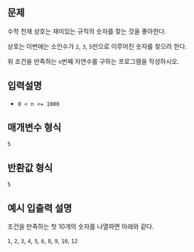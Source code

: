 ## 문제

수학 천재 상호는 재미있는 규칙의 숫자를 찾는 것을 좋아한다.

상호는 이번에는 소인수가 `2`, `3`, `5`만으로 이루어진 숫자를 찾으려 한다.

위 조건을 만족하는 `n`번째 자연수를 구하는 프로그램을 작성하시오.

## 입력설명

- `0 < n <= 1000`

## 매개변수 형식

`5`

## 반환값 형식

`5`

## 예시 입출력 설명

조건을 만족하는 첫 10개의 숫자를 나열하면 아래와 같다.

`1`, `2`, `3`, `4`, `5`, `6`, `8`, `9`, `10`, `12`
